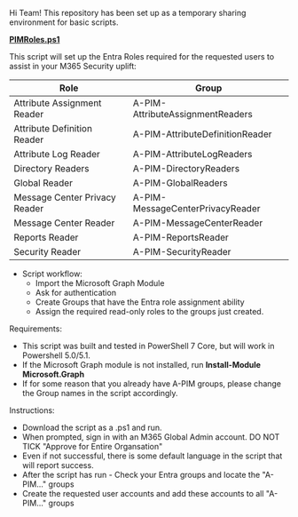 Hi Team!
This repository has been set up as a temporary sharing environment for basic scripts. 

[**PIMRoles.ps1**](https://github.com/365Security/365Security/blob/main/PIMRoles.ps1)

This script will set up the Entra Roles required for the requested users to assist in your M365 Security uplift:

Role | Group
--- | ---
| Attribute Assignment Reader | A-PIM-AttributeAssignmentReaders
| Attribute Definition Reader | A-PIM-AttributeDefinitionReader
| Attribute Log Reader | A-PIM-AttributeLogReaders
| Directory Readers | A-PIM-DirectoryReaders
| Global Reader | A-PIM-GlobalReaders
| Message Center Privacy Reader | A-PIM-MessageCenterPrivacyReader
| Message Center Reader | A-PIM-MessageCenterReader
Reports Reader | A-PIM-ReportsReader
| Security Reader | A-PIM-SecurityReader


  - Script workflow:
    - Import the Microsoft Graph Module
    - Ask for authentication
    - Create Groups that have the Entra role assignment ability
    - Assign the required read-only roles to the groups just created.

Requirements:
- This script was built and tested in PowerShell 7 Core, but will work in Powershell 5.0/5.1.
- If the Microsoft Graph module is not installed, run **Install-Module Microsoft.Graph**
- If for some reason that you already have A-PIM groups, please change the Group names in the script accordingly.

Instructions:
- Download the script as a .ps1 and run.
- When prompted, sign in with an M365 Global Admin account. DO NOT TICK "Approve for Entire Organsation"
- Even if not successful, there is some default language in the script that will report success.
- After the script has run - Check your Entra groups and locate the "A-PIM..." groups
- Create the requested user accounts and add these accounts to all "A-PIM..." groups 

